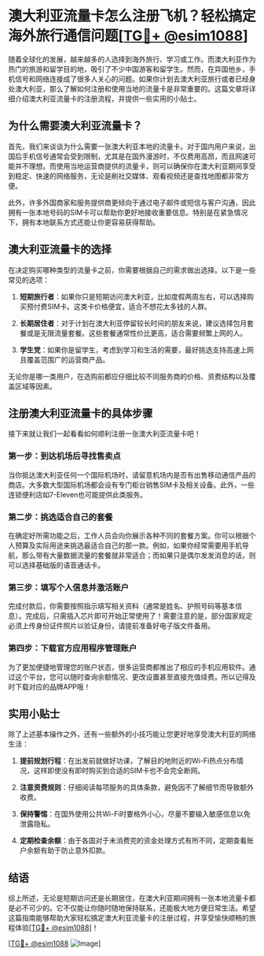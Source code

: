 # 澳大利亚流量卡怎么注册飞机？轻松搞定海外旅行通信问题[[TG💪+ @esim1088](https://t.me/s/esim1088)]

随着全球化的发展，越来越多的人选择到海外旅行、学习或工作。而澳大利亚作为热门的旅游和留学目的地，吸引了不少中国游客和留学生。然而，在异国他乡，手机信号和网络连接成了很多人关心的问题。如果你计划去澳大利亚旅行或者已经身处澳大利亚，那么了解如何注册和使用当地的流量卡是非常重要的。这篇文章将详细介绍澳大利亚流量卡的注册流程，并提供一些实用的小贴士。

## 为什么需要澳大利亚流量卡？

首先，我们来谈谈为什么需要一张澳大利亚本地的流量卡。对于国内用户来说，出国后手机信号通常会受到限制，尤其是在国外漫游时，不仅费用高昂，而且网速可能并不理想。而使用当地运营商提供的流量卡，则可以确保你在澳大利亚期间享受到稳定、快速的网络服务，无论是刷社交媒体、观看视频还是查找地图都非常方便。

此外，许多外国商家和服务提供商更倾向于通过电子邮件或短信与客户沟通，因此拥有一张本地号码的SIM卡可以帮助你更好地接收重要信息。特别是在紧急情况下，拥有本地联系方式还能让你更容易获得帮助。

## 澳大利亚流量卡的选择

在决定购买哪种类型的流量卡之前，你需要根据自己的需求做出选择。以下是一些常见的选项：

1. **短期旅行者**：如果你只是短期访问澳大利亚，比如度假两周左右，可以选择购买预付费SIM卡。这类卡价格便宜，适合不想花太多钱的人群。
   
2. **长期居住者**：对于计划在澳大利亚停留较长时间的朋友来说，建议选择包月套餐或是无限流量套餐。这些套餐通常性价比更高，适合需要频繁上网的人。

3. **学生党**：如果你是留学生，考虑到学习和生活的需要，最好挑选支持高速上网且覆盖范围广的运营商产品。

无论你是哪一类用户，在选购前都应仔细比较不同服务商的价格、资费结构以及覆盖区域等因素。

## 注册澳大利亚流量卡的具体步骤

接下来就让我们一起看看如何顺利注册一张澳大利亚流量卡吧！

### 第一步：到达机场后寻找售卖点

当你抵达澳大利亚任何一个国际机场时，请留意机场内是否有出售移动通信产品的商店。大多数大型国际机场都会设有专门柜台销售SIM卡及相关设备。此外，一些连锁便利店如7-Eleven也可能提供此类服务。

### 第二步：挑选适合自己的套餐

在确定好所需功能之后，工作人员会向你展示各种不同的套餐方案。你可以根据个人预算及实际用途来挑选最适合自己的那一款。例如，如果你经常需要用手机导航，那么带有大量数据流量的套餐就非常适合；而如果只是偶尔发发消息的话，则可以选择基础版的语音通话卡。

### 第三步：填写个人信息并激活账户

完成付款后，你需要按照指示填写相关资料（通常是姓名、护照号码等基本信息）。完成后，只需插入芯片即可开始正常使用了！需要注意的是，部分国家规定必须上传身份证件照片以验证身份，请提前准备好电子版文件备用。

### 第四步：下载官方应用程序管理账户

为了更加便捷地管理您的账户状态，很多运营商都推出了相应的手机应用软件。通过这个平台，您可以随时查询余额情况、更改设置甚至直接充值续费。所以记得及时下载对应的品牌APP哦！

## 实用小贴士

除了上述基本操作之外，还有一些额外的小技巧能让您更好地享受澳大利亚的网络生活：

1. **提前规划行程**：在出发前就做好功课，了解目的地附近的Wi-Fi热点分布情况，这样即使没有即时购买到合适的SIM卡也不会完全断网。
   
2. **注意资费规则**：仔细阅读每项服务的具体条款，避免因不了解细节而导致额外收费。
   
3. **保持警惕**：在国外使用公共Wi-Fi时要格外小心，尽量不要输入敏感信息以免泄露隐私。

4. **定期检查余额**：由于各国对于未消费完的资金处理方式有所不同，定期查看账户余额有助于防止意外扣款。

## 结语

综上所述，无论是短期访问还是长期居住，在澳大利亚期间拥有一张本地流量卡都是必不可少的。它不仅能让你随时随地保持联系，还能极大地方便日常生活。希望这篇指南能够帮助大家轻松搞定澳大利亚流量卡的注册过程，并享受愉快顺畅的旅程体验[[TG💪+ @esim1088](https://t.me/s/esim1088)]！

[[TG💪+ @esim1088](https://t.me/s/esim1088) ![Image](https://i.postimg.cc/4NQfJmqS/Snipaste-2025-05-13-00-14-12.png)]